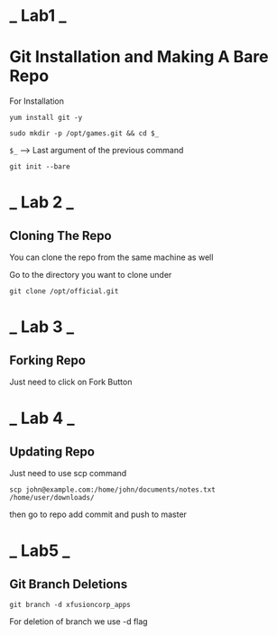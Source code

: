 # **_ Lab1 _**

# Git Installation and Making A Bare Repo

For Installation

```
yum install git -y
```

```
sudo mkdir -p /opt/games.git && cd $_
```

`$_` --> Last argument of the previous command

```
git init --bare
```

# **_ Lab 2 _**

## Cloning The Repo

You can clone the repo from the same machine as well

Go to the directory you want to clone under

```
git clone /opt/official.git
```

# **_ Lab 3 _**

## Forking Repo

Just need to click on Fork Button

#

# **_ Lab 4 _**

## Updating Repo

Just need to use scp command

```
scp john@example.com:/home/john/documents/notes.txt /home/user/downloads/
```

then go to repo add commit and push to master

# **_ Lab5 _**

## Git Branch Deletions

```
git branch -d xfusioncorp_apps
```

For deletion of branch we use -d flag
